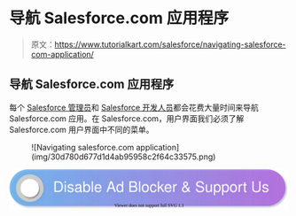 # 导航 Salesforce.com 应用程序

> 原文：<https://www.tutorialkart.com/salesforce/navigating-salesforce-com-application/>

## 导航 Salesforce.com 应用程序

每个 [Salesforce 管理员](https://www.tutorialkart.com/salesforce-tutorial/salesforce-administrator/)和 [Salesforce 开发人员](https://www.tutorialkart.com/salesforce-tutorial/salesforce-developer-tutorials/)都会花费大量时间来导航 Salesforce.com 应用。在 Salesforce.com，用户界面我们必须了解 Salesforce.com 用户界面中不同的菜单。

<figure class="aligncenter">![Navigating salesforce.com application](img/30d780d677d1d4ab95958c2f64c33575.png)</figure>

[![](img/925da31b32d6bc3827932f6c8afb11bb.png)](https://www.tutorialkart.com/)